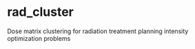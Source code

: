 # rad_cluster
Dose matrix clustering for radiation treatment planning intensity optimization problems
